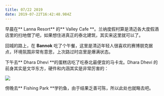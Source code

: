```yaml
---
title: 07/22 2019
date: 2019-07-22T16:42:48.984Z
---
```

早晨在** Lanna Resort** 的** Valley Cafe **。兰纳度假村算是清迈各大度假酒店里的扫地僧了吧，如果想住进真正的泰北建筑，其实来这里就可以了。

回城的路上，在 **Bannok** 吃了个午餐，这里是清迈年轻人很喜欢的赛博朋克据点，环境氛围非常有意思，上次路过时店里是爆满状态。

下午去** Dhara Dhevi **的蛋糕店吃了吃泰北最便宜的马卡龙。Dhara Dhevi 的前身其实是文华东方，硬件和内涵其实是非常厉害的：

![](/images/img_5301.jpg)

傍晚去** Fishing Park **学钓鱼，由于结果乏善可陈，所以此处也就略去吧。
